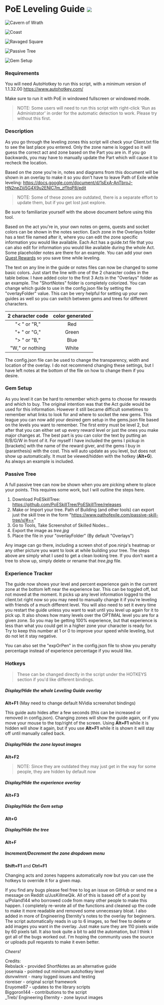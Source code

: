 # PoE Leveling Guide [![](https://www.paypalobjects.com/en_US/i/btn/btn_donate_SM.gif)](https://www.paypal.com/cgi-bin/webscr?cmd=_s-xclick&hosted_button_id=Y4PJCG5N4DMTN&source=url)

![Cavern of Wrath](previews/LevelingGuidePreview1.png?raw=true "Leveling Guide in The Cavern of Wrath")

![Coast](previews/LevelingGuidePreview2.png?raw=true "Leveling Guide in The Coast Act 2")

![Ravaged Square](previews/LevelingGuidePreview3.png?raw=true "Leveling Guide in The Ravaged Square Part 2")

![Passive Tree](previews/LevelingGuidePreview4.png?raw=true "Will now show PoESkillTree image")

![Gem Setup](previews/LevelingGuidePreview5.png?raw=true "Will now show desired links at given levels")

### Requirements

You will need AutoHotkey to run this script, with a minimum version of 1.1.32.00 https://www.autohotkey.com/

Make sure to run it with PoE in windowed fullscreen or windowed mode.

>NOTE: Some users will need to run this script with right-click 'Run as Administrator' in order for the automatic detection to work. Please try without this first.

### Description

As you go through the leveling zones this script will check your Client.txt file to see the last place you entered. Only the zone name is logged so it will guess the correct act and zone based on the Part you are in. If you go backwards, you may have to manually update the Part which will cause it to recheck the location.

Based on the zone you're in, notes and diagrams from this document will be shown in an overlay to make it so you don't have to leave Path of Exile while leveling: https://docs.google.com/document/d/1sExA-AnTbroJ-HN2neZiij5G4X9u2ENlC7m_zf1tqP8/edit

>NOTE: Some of these zones are outdated, there is a separate effort to update them, but if you get lost just explore.

Be sure to familiarize yourself with the above document before using this tool.

Based on the act you're in, your own notes on gems, quests and socket colors can be shown in the notes section. Each zone in the Overlays folder has a text file named after it, where you can edit the zone specific information you would like available. Each Act has a guide.txt file that you can also edit for information you would like available during the whole Act. Some placeholder notes are there for an example. You can add your own [Quest Rewards](https://pathofexile.gamepedia.com/Quest_Rewards) so you save time while leveling.

The text on any line in the guide or notes files can now be changed to some basic colors. Just start the line with one of the 2 character codes in the table below. I have added color to the first 3 Acts in the "Overlays" folder as an example. The "ShortNotes" folder is completely colorized. You can change which guide to use in the config.json file by setting the "overlayFolder" value. This can be very helpful for setting up your own guides as well so you can switch between gems and trees for different characters.

| 2 character code | color generated |
|:----------------:|:---------------:|
|   "< " or "R,"   |       Red       |
|   "+ " or "G,"   |      Green      |
|   "> " or "B,"   |       Blue      |
|  "W," or nothing |      White      |

The config.json file can be used to change the transparency, width and location of the overlay. I do not recommend changing these settings, but I have left notes at the bottom of the file on how to change them if you desire.

### Gem Setup

As you level it can be hard to remember which gems to choose for rewards and which to buy. The original intention was that the Act guide would be used for this information. However it still became difficult sometimes to remember what links to look for and where to socket the new gems. This league you can now add your desired gem setup in the gems.json file based on the levels you want to remember. The first entry must be level 2, but after that you can either set up every reward level or just the ones you make major changes at. The best part is you can color the text by putting an R/B/G/W in front of it. For myself I have included the gems I pickup in [brackets] with the name of the reward giver, and the gems I buy in (paranthesis) with the cost. This will auto update as you level, but does not show up automatically. It must be viewed/hidden with the hotkey (**Alt+G**). As always an example is included.

### Passive Tree

A full passive tree can now be shown when you are picking where to place your points. This requires some work, but I will outline the steps here.  
1) Download PoESkillTree: https://github.com/PoESkillTree/PoESkillTree/releases  
2) Make or Import your tree. Path of Building (and other tools) can export just the skill tree in the form "https://www.pathofexile.com/passive-skill-tree/v/#=="  
3) Go to Tools, Take Screenshot of Skilled Nodes...  
4) Export the image as *tree.jpg*  
5) Place the file in your "overlayFolder" (By default "Overlays")

Any image can go there, including a screen shot of poe.ninja's heatmap or any other picture you want to look at while building your tree. The steps above are simply what I used to get a clean looking tree. If you don't want a tree to show up, simply delete or rename that *tree.jpg* file.

### Experience Tracker

The guide now shows your level and percent experience gain in the current zone at the bottom left near the experience bar. This can be toggled off, but not moved at the moment. It picks up any level information logged to the client.txt right now so you may need to manually change it if you're leveling with friends of a much different level. You will also need to set it every time you restart the guide unless you want to wait until you level up again for it to pick up. It also shows how many levels over the OPTIMAL level you are for a given zone. So you may be getting 100% experience, but that experience is less than what you could get in a higher zone your character is ready for. Try to keep this number at 1 or 0 to improve your speed while leveling, but do not let it stay negative.

You can also set the "expOrPen" in the config.json file to show you penalty percentage instead of experience percentage if you would like.

### Hotkeys

>These can be changed directly in the script under the HOTKEYS section if you'd like different bindings.

##### Display/Hide the whole Leveling Guide overlay
**Alt+F1** (May need to change default NVidia screenshot bindings)

This guide auto hides after a few seconds (this can be increased or removed in config.json). Changing zones will show the guide again, or if you move your mouse to the top/right of the screen. Using **Alt+F1** while it is hidden will show it again, but if you use **Alt+F1** while it is shown it will stay off until manually called back.

##### Display/Hide the zone layout images
**Alt+F2**

>NOTE: Since they are outdated they may just get in the way for some people, they are hidden by default now

##### Display/Hide the experience overlay
**Alt+F3**

##### Display/Hide the Gem setup
**Alt+G**

##### Display/Hide the tree
**Alt+F**

##### Increment/Decrement the zone dropdown menu
**Shift+F1** and **Ctrl+F1**

Changing acts and zones happens automatically now but you can use the hotkeys to override it for a given map.

If you find any bugs please feel free to log an issue on GitHub or send me a message on Reddit u/JusKillmeQik. All of this is based off of a post by u/Poland144 who borrowed code from many other people to make this happen. I completely re-wrote all of the functions and cleaned up the code to make it more readable and removed some unnecessary bloat. I also added in more of Engineering Eternity's notes to the overlay for beginners. The script automatically reads in up to 6 images, so feel free to delete or add images you want in the overlay. Just make sure they are 110 pixels wide by 60 pixels tall. It also took quite a bit to add the automation, but I think I got all of the bugs worked out. I'm hoping the community uses the source or uploads pull requests to make it even better.

*Cheers!*

Credits:  
Rebslack - provided ShortNotes as an alternative guide  
josemaia - pointed out minimum autohotkey level  
dsnvwlmnt - many logged issues and testing  
rioreiser - original script framework  
Eruyome87 - updates to the library scripts  
Biggoron144 - contributions to the script  
_Treb/ Engineering Eternity - zone layout images  
